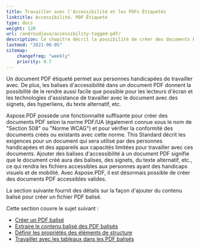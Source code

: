 ```yaml
---
title: Travailler avec l'Accessibilité et les PDFs Étiquetés
linktitle: Accessibilité. PDF Étiqueté
type: docs
weight: 120
url: /androidjava/accessibility-tagged-pdf/
description: Ce chapitre décrit la possibilité de créer des documents PDF étiquetés. Cette fonctionnalité permet d'ajouter des balises aux documents structurels. Apprenez-en plus sur les moyens d'obtenir des PDFs abordables.
lastmod: "2021-06-05"
sitemap:
    changefreq: "weekly"
    priority: 0.7
---
```


Un document PDF étiqueté permet aux personnes handicapées de travailler avec. De plus, les balises d'accessibilité dans un document PDF donnent la possibilité de le rendre aussi facile que possible pour les lecteurs d'écran et les technologies d'assistance de travailler avec le document avec des signets, des hyperliens, du texte alternatif, etc.

Aspose.PDF possède une fonctionnalité suffisante pour créer des documents PDF selon la norme PDF/UA (également connue sous le nom de "Section 508" ou "Norme WCAG") et pour vérifier la conformité des documents créés ou existants avec cette norme.
 This Standard décrit les exigences pour un document qui sera utilisé par des personnes handicapées et des appareils aux capacités limitées pour travailler avec ces documents. Ajouter des balises d'accessibilité à un document PDF signifie que le document créé aura des balises, des signets, du texte alternatif, etc., ce qui rendra les fichiers accessibles aux personnes ayant des handicaps visuels et de mobilité. Avec Aspose.PDF, il est désormais possible de créer des documents PDF accessibles valides.

La section suivante fournit des détails sur la façon d'ajouter du contenu balisé pour créer un fichier PDF balisé.

Cette section couvre le sujet suivant :

- [Créer un PDF balisé](/pdf/andriodjava/create-tagged-pdf-documents/)
- [Extraire le contenu balisé des PDF balisés](/pdf/androidjava/extract-tagged-content-from-tagged-pdfs/)
- [Définir les propriétés des éléments de structure](/pdf/androidjava/set-tagged-pdfs-element-properties/)
- [Travailler avec les tableaux dans les PDF balisés](/pdf/androidjava/working-with-table-in-tagged-pdfs/)